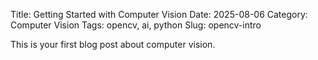 Title: Getting Started with Computer Vision
Date: 2025-08-06
Category: Computer Vision
Tags: opencv, ai, python
Slug: opencv-intro

This is your first blog post about computer vision.
